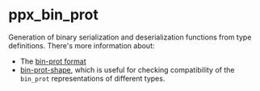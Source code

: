 ppx_bin_prot
============

Generation of binary serialization and deserialization functions from type definitions.
There's more information about:

- The [bin-prot format](file:../../lib/bin_prot/README.md) 
- [bin-prot-shape](../../lib/bin_prot/shape/README.md), which is useful for checking
  compatibility of the `bin_prot` representations of different types.
